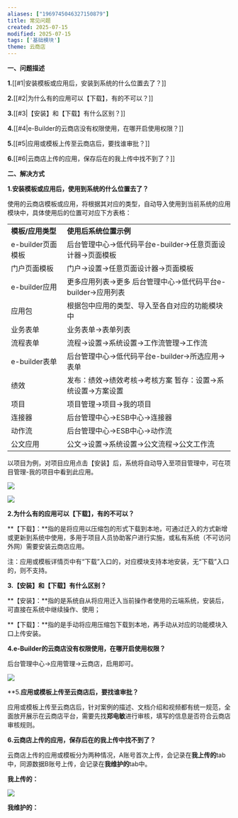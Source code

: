 ```yaml
---
aliases: ["1969745046327150879"]
title: 常见问题
created: 2025-07-15
modified: 2025-07-15
tags: ['基础模块']
theme: 云商店
---
```


**一、问题描述**

**1.**[[#1|安装模板或应用后，安装到系统的什么位置去了？]]

**2.**[[#2|为什么有的应用可以【下载】，有的不可以？]]

**3.**[[#3|【安装】和【下载】有什么区别？]]

**4.**[[#4|e-Builder的云商店没有权限使用，在哪开启使用权限？]]

**5.**[[#5|应用或模板上传至云商店后，要找谁审批？]]

**6.**[[#6|云商店上传的应用，保存后在的我上传中找不到了？]]

**二、解决方式**

**1.安装模板或应用后，使用到系统的什么位置去了？**

使用的云商店模板或应用，将根据其对应的类型，自动导入使用到当前系统的应用模块中，具体使用后的位置可对应下方表格：

|  |  |
| --- | --- |
| **模板/应用类型** | **使用后系统位置示例** |
| e-builder页面模板 | 后台管理中心→低代码平台e-builder→任意页面设计器→页面模板 |
| 门户页面模板 | 门户→设置→任意页面设计器→页面模板 |
| e-builder应用 | 更多应用列表→更多  后台管理中心→低代码平台e-builder→应用列表 |
| 应用包 | 根据包中应用的类型、导入至各自对应的功能模块中 |
| 业务表单 | 业务表单→表单列表 |
| 流程表单 | 流程→设置→系统设置→工作流管理→工作流 |
| e-builder表单 | 后台管理中心→低代码平台e-builder→所选应用→表单 |
| 绩效 | 发布：绩效→绩效考核→考核方案  暂存：设置→系统设置→方案设置 |
| 项目 | 项目管理→项目→我的项目 |
| 连接器 | 后台管理中心→ESB中心→连接器 |
| 动作流 | 后台管理中心→ESB中心→动作流 |
| 公文应用 | 公文→设置→系统设置→公文流程→公文工作流 |

以项目为例，对项目应用点击【安装】后，系统将自动导入至项目管理中，可在项目管理-我的项目中看到此应用。

![](https://myhelpdoc.oss-cn-heyuan.aliyuncs.com/mdimages/3bf567c8fe36d0a042bfd9482100c8a2.jpg)

![](https://myhelpdoc.oss-cn-heyuan.aliyuncs.com/mdimages/6552cdf12cdda3c712f46cf4e6cc5833.jpg)

**2.为什么有的应用可以【下载】，有的不可以？**

**【下载】：**指的是将应用以压缩包的形式下载到本地，可通过迁入的方式新增或更新到系统中使用，多用于项目人员协助客户进行实施，或私有系统（不可访问外网）需要安装云商店应用。

注：应用或模板详情页中有“下载”入口的，对应模块支持本地安装，无“下载”入口的，则不支持。

**3.【安装】和【下载】有什么区别？**

**【安装】：**指的是系统自从将应用迁入当前操作者使用的云端系统，安装后，可直接在系统中继续操作、使用；

**【下载】：**指的是手动将应用压缩包下载到本地，再手动从对应的功能模块入口上传安装。

**4.e-Builder的云商店没有权限使用，在哪开启使用权限？**

后台管理中心->应用管理->云商店，启用即可。

![](https://myhelpdoc.oss-cn-heyuan.aliyuncs.com/mdimages/9da58b511c37acd9f96762492293c417.jpg)

**5.**应用或模板上传至云商店后，要找谁审批？**

应用或模板上传至云商店后，针对案例的描述、文档介绍和视频都有统一规范，全面放开展示在云商店平台，需要先找**郑电敏**进行审核，填写的信息是否符合云商店审核规则。

**6.云商店上传的应用，保存后在的我上传中找不到了？**

云商店上传的应用或模板分为两种情况，A账号首次上传，会记录在**我上传的**tab中，同源数据B账号上传，会记录在**我维护的**tab中。

**我上传的：**

![](https://myhelpdoc.oss-cn-heyuan.aliyuncs.com/mdimages/4320b90c53d938d9355aad4b8cc63e09.jpg)

**我维护的：**


